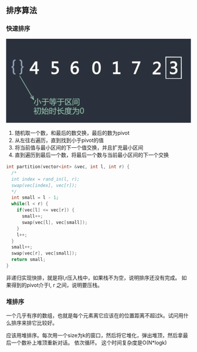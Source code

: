 ## 排序算法

### 快速排序
![quick-sort](res/quick-sort-1.png)
1. 随机取一个数，和最后的数交换，最后的数为pivot
2. 从左往右遍历，直到找到小于pivot的值
3. 将当前值与最小区间的下一个值交换，并且扩充最小区间
4. 直到遍历到最后一个数，将最后一个数与当前最小区间的下一个交换

```c++
int partition(vector<int> &vec, int l, int r) {
  /*
  int index = rand_in(l, r);
  swap(vec[index], vec[r]);
  */
  int small = l - 1;
  while(l < r) {
    if(vec[l] <= vec[r]) {
      small++;
      swap(vec[l], vec[small]);
    } 
    l++;
  }
  small++;
  swap(vec[r], vec[small]);
  return small;
}
```

非递归实现快排，就是将l,r压入栈中，如果栈不为空，说明排序还没有完成。 如果得到的pivot介于l, r 之间，说明要压栈。

### 堆排序
一个几乎有序的数组，也就是每个元素离它应该在的位置距离不超过k。试问用什么排序来排它比较好。

应该用堆排序。每次用一个size为k的窗口，然后将它堆化，弹出堆顶，然后拿最后一个数补上堆顶重新对话。 依次循环。
这个时间复杂度是O(N*logk)